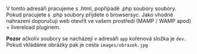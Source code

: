 V tomto adresáři pracujeme s .html, popřípadě .php soubory soubory. Pokud pracujete s .php soubory přijdete o browsersyc. Jako vhodné nahrazení doporučuji web otevřít ve vašem prostředí (MAMP / WAMP apod) + livereload pluginem.

**Pozor** ačkoliv soubory se nacházejí v adresáři `app` kořenová složka je `dev`. Pokud vkládáme obrázky pak je cesta `images/obrazek.jpg`
